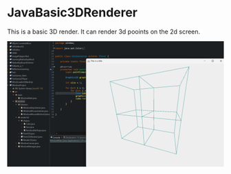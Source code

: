# JavaBasic3DRenderer
This is a basic 3D render. It can render 3d pooints on the 2d screen.

![screenshot](image.png)
